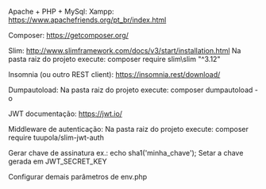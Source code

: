 Apache + PHP + MySql:
	Xampp: https://www.apachefriends.org/pt_br/index.html

Composer: 
	https://getcomposer.org/ 

Slim:
	http://www.slimframework.com/docs/v3/start/installation.html
	Na pasta raiz do projeto execute:
	composer require slim\slim "^3.12"

Insomnia (ou outro REST client):
	https://insomnia.rest/download/

Dumpautoload:
	Na pasta raiz do projeto execute:
	composer dumpautoload -o

JWT documentação: https://jwt.io/

Middleware de autenticação:
	Na pasta raiz do projeto execute:
	composer require tuupola/slim-jwt-auth

Gerar chave de assinatura 
	ex.: echo sha1('minha_chave');
	Setar a chave gerada em JWT_SECRET_KEY

Configurar demais parâmetros de env.php